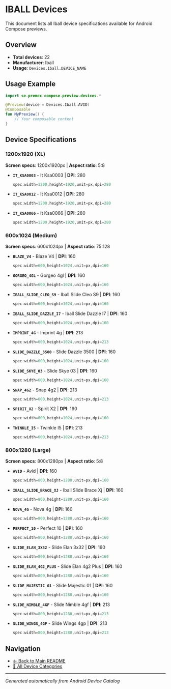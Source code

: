 # IBALL Devices

This document lists all Iball device specifications available for Android Compose previews.

## Overview

- **Total devices**: 22
- **Manufacturer**: Iball
- **Usage**: `Devices.Iball.DEVICE_NAME`

## Usage Example

```kotlin
import se.premex.compose.preview.devices.*

@Preview(device = Devices.Iball.AVID)
@Composable
fun MyPreview() {
    // Your composable content
}
```

## Device Specifications

### 1200x1920 (XL)

**Screen specs**: 1200x1920px | **Aspect ratio**: 5:8

- **`IT_KSA0003`** - It Ksa0003 | **DPI**: 280
  ```kotlin
  spec:width=1200,height=1920,unit=px,dpi=280
  ```

- **`IT_KSA0012`** - It Ksa0012 | **DPI**: 280
  ```kotlin
  spec:width=1200,height=1920,unit=px,dpi=280
  ```

- **`IT_KSA0066`** - It Ksa0066 | **DPI**: 280
  ```kotlin
  spec:width=1200,height=1920,unit=px,dpi=280
  ```

### 600x1024 (Medium)

**Screen specs**: 600x1024px | **Aspect ratio**: 75:128

- **`BLAZE_V4`** - Blaze V4 | **DPI**: 160
  ```kotlin
  spec:width=600,height=1024,unit=px,dpi=160
  ```

- **`GORGEO_4GL`** - Gorgeo 4gl | **DPI**: 160
  ```kotlin
  spec:width=600,height=1024,unit=px,dpi=160
  ```

- **`IBALL_SLIDE_CLEO_S9`** - Iball Slide Cleo S9 | **DPI**: 160
  ```kotlin
  spec:width=600,height=1024,unit=px,dpi=160
  ```

- **`IBALL_SLIDE_DAZZLE_I7`** - Iball Slide Dazzle I7 | **DPI**: 160
  ```kotlin
  spec:width=600,height=1024,unit=px,dpi=160
  ```

- **`IMPRINT_4G`** - Imprint 4g | **DPI**: 213
  ```kotlin
  spec:width=600,height=1024,unit=px,dpi=213
  ```

- **`SLIDE_DAZZLE_3500`** - Slide Dazzle 3500 | **DPI**: 160
  ```kotlin
  spec:width=600,height=1024,unit=px,dpi=160
  ```

- **`SLIDE_SKYE_03`** - Slide Skye 03 | **DPI**: 160
  ```kotlin
  spec:width=600,height=1024,unit=px,dpi=160
  ```

- **`SNAP_4G2`** - Snap 4g2 | **DPI**: 213
  ```kotlin
  spec:width=600,height=1024,unit=px,dpi=213
  ```

- **`SPIRIT_X2`** - Spirit X2 | **DPI**: 160
  ```kotlin
  spec:width=600,height=1024,unit=px,dpi=160
  ```

- **`TWINKLE_I5`** - Twinkle I5 | **DPI**: 213
  ```kotlin
  spec:width=600,height=1024,unit=px,dpi=213
  ```

### 800x1280 (Large)

**Screen specs**: 800x1280px | **Aspect ratio**: 5:8

- **`AVID`** - Avid | **DPI**: 160
  ```kotlin
  spec:width=800,height=1280,unit=px,dpi=160
  ```

- **`IBALL_SLIDE_BRACE_XJ`** - Iball Slide Brace Xj | **DPI**: 160
  ```kotlin
  spec:width=800,height=1280,unit=px,dpi=160
  ```

- **`NOVA_4G`** - Nova 4g | **DPI**: 160
  ```kotlin
  spec:width=800,height=1280,unit=px,dpi=160
  ```

- **`PERFECT_10`** - Perfect 10 | **DPI**: 160
  ```kotlin
  spec:width=800,height=1280,unit=px,dpi=160
  ```

- **`SLIDE_ELAN_3X32`** - Slide Elan 3x32 | **DPI**: 160
  ```kotlin
  spec:width=800,height=1280,unit=px,dpi=160
  ```

- **`SLIDE_ELAN_4G2_PLUS`** - Slide Elan 4g2 Plus | **DPI**: 160
  ```kotlin
  spec:width=800,height=1280,unit=px,dpi=160
  ```

- **`SLIDE_MAJESTIC_01`** - Slide Majestic 01 | **DPI**: 160
  ```kotlin
  spec:width=800,height=1280,unit=px,dpi=160
  ```

- **`SLIDE_NIMBLE_4GF`** - Slide Nimble 4gf | **DPI**: 213
  ```kotlin
  spec:width=800,height=1280,unit=px,dpi=213
  ```

- **`SLIDE_WINGS_4GP`** - Slide Wings 4gp | **DPI**: 213
  ```kotlin
  spec:width=800,height=1280,unit=px,dpi=213
  ```

## Navigation

- [← Back to Main README](../../README.md)
- [📱 All Device Categories](../README.md)

---
*Generated automatically from Android Device Catalog*
